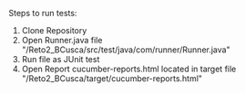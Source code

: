 Steps to run tests:

1. Clone Repository
2. Open Runner.java file "/Reto2_BCusca/src/test/java/com/runner/Runner.java"
3. Run file as JUnit test
4. Open Report cucumber-reports.html located in target file "/Reto2_BCusca/target/cucumber-reports.html"
